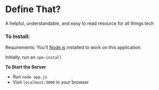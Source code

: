 # Define That?
A helpful, understandable, and easy to read resource for all things tech

### To Install:

Requirements:
You'll [Node.js](https://nodejs.org/) installed to work on this application.

Initially, run an `npm-install`

**To Start the Server**

- Run `node app.js`
- Visit `localhost:3000` in your browser

